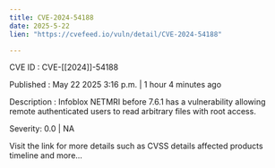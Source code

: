 ```yaml
---
title: CVE-2024-54188
date: 2025-5-22
lien: "https://cvefeed.io/vuln/detail/CVE-2024-54188"

---
```


CVE ID : CVE-[[2024]]-54188

Published :  May 22
2025
3:16 p.m. | 1 hour
4 minutes ago

Description : Infoblox NETMRI before 7.6.1 has a vulnerability allowing remote authenticated users to read arbitrary files with root access.

Severity: 0.0 | NA

Visit the link for more details
such as CVSS details
affected products
timeline
and more...
